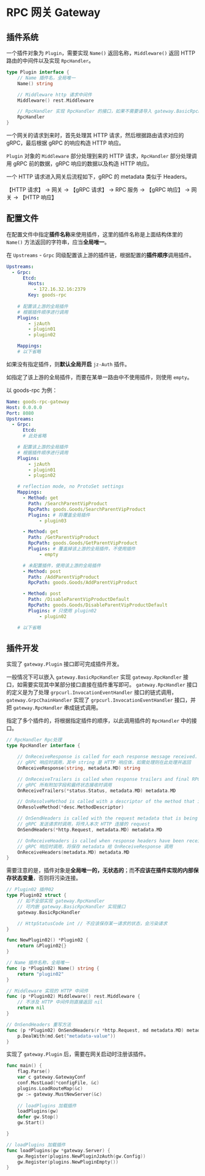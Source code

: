 # RPC 网关 Gateway

## 插件系统

一个插件对象为 `Plugin`，需要实现 `Name()` 返回名称，`Middleware()` 返回 HTTP 路由的中间件以及实现 `RpcHandler`。

```go
type Plugin interface {
    // Name 插件名，全局唯一
    Name() string

    // Middleware http 请求中间件
    Middleware() rest.Middleware

    // RpcHandler 实现 RpcHandler 的接口，如果不需要请导入 gateway.BasicRpcHandler
    RpcHandler
}
```

一个网关的请求到来时，首先处理其 HTTP 请求，然后根据路由请求对应的 gRPC，最后根据 gRPC 的响应构造 HTTP 响应。

`Plugin` 对象的 `Middleware` 部分处理到来的 HTTP 请求，`RpcHandler` 部分处理调用 gRPC 前的数据，gRPC 响应的数据以及构造 HTTP 响应。

一个 HTTP 请求进入网关后流程如下，gRPC 的 metadata 类似于 Headers。

【HTTP 请求】 -> 网关 -> 【gRPC 请求】 -> RPC 服务 -> 【gRPC 响应】 -> 网关 -> 【HTTP 响应】

## 配置文件

在配置文件中指定**插件名称**来使用插件，这里的插件名称是上面结构体里的 `Name()` 方法返回的字符串，应当**全局唯一**。

在 `Upstreams` - `Grpc` 同级配置该上游的插件链，根据配置的**插件顺序**调用插件。

``` yaml
Upstreams:
  - Grpc:
      Etcd:
        Hosts:
          - 172.16.32.16:2379
        Key: goods-rpc
    
    # 配置该上游的全局插件
    # 根据插件顺序进行调用
    Plugins:
        - jzAuth
        - plugin01
        - plugin02

    Mappings:
    # 以下省略

```

如果没有指定插件，则**默认全局开启** `jz-Auth` 插件。

如指定了该上游的全局插件，而要在某单一路由中不使用插件，则使用 `empty`。

以 goods-rpc 为例：

``` yaml
Name: goods-rpc-gateway
Host: 0.0.0.0
Port: 8080
Upstreams:
  - Grpc:
      Etcd:
      # 此处省略

    # 配置该上游的全局插件
    # 根据插件顺序进行调用
    Plugins:
        - jzAuth
        - plugin01
        - plugin02

    # reflection mode, no ProtoSet settings
    Mappings:
      - Method: get
        Path: /SearchParentVipProduct
        RpcPath: goods.Goods/SearchParentVipProduct
        Plugins: # 将覆盖全局插件
            - plugin03

      - Method: get
        Path: /GetParentVipProduct
        RpcPath: goods.Goods/GetParentVipProduct
        Plugins: # 覆盖掉该上游的全局插件，不使用插件
            - empty

      # 未配置插件，使用该上游的全局插件
      - Method: post
        Path: /AddParentVipProduct
        RpcPath: goods.Goods/AddParentVipProduct

      - Method: post
        Path: /DisableParentVipProductDefault
        RpcPath: goods.Goods/DisableParentVipProductDefault
        Plugins: # 只使用 plugin02
            - plugin02

    # 以下省略
```

## 插件开发

实现了 `gateway.Plugin` 接口即可完成插件开发。

一般情况下可以嵌入 `gateway.BasicRpcHandler` 实现 `gateway.RpcHandler` 接口，如需要实现其中某部分接口直接在插件重写即可。
`gateway.RpcHandler` 接口的定义是为了处理 `grpcurl.InvocationEventHandler` 接口的链式调用，`gateway.GrpcChainHandler` 实现了 `grpcurl.InvocationEventHandler` 接口，并把 `gateway.RpcHandler` 串成链式调用。

指定了多个插件的，将根据指定插件的顺序，以此调用插件的 `RpcHandler` 中的接口。

``` go
// RpcHandler Rpc处理
type RpcHandler interface {

    // OnReceiveResponse is called for each response message received.
    // gRPC 响应时调用，其中 string 是 HTTP 响应体，如需处理则在此处理并返回
    OnReceiveResponse(string, metadata.MD) string

    // OnReceiveTrailers is called when response trailers and final RPC status have been received.
    // gRPC 所有附加字段和最终状态接收时调用
    OnReceiveTrailers(*status.Status, metadata.MD) metadata.MD

    // OnResolveMethod is called with a descriptor of the method that is being invoked.
    OnResolveMethod(*desc.MethodDescriptor)

    // OnSendHeaders is called with the request metadata that is being sent. 
    // gRPC 发送请求时调用，将传入本次 HTTP 连接的 request
    OnSendHeaders(*http.Request, metadata.MD) metadata.MD

    // OnReceiveHeaders is called when response headers have been received.
    // gRPC 响应时调用，将保存 metadata 给 OnReceiveResponse 调用 
    OnReceiveHeaders(metadata.MD) metadata.MD
}
```

需要注意的是，插件对象是**全局唯一的，无状态的**；而**不应该在插件实现的内部保存状态变量**，否则将污染连接。

``` go
// Plugin02 插件02
type Plugin02 struct {
    // 如不全部实现 gateway.RpcHandler
    // 可内嵌 gateway.BasicRpcHandler 实现接口
    gateway.BasicRpcHandler

    // HttpStatusCode int // 不应该保存某一请求的状态，会污染请求
}

func NewPlugin02() *Plugin02 {
    return &Plugin02{}
}

// Name 插件名称，全局唯一
func (p *Plugin02) Name() string {
    return "plugin02"
}

// Middleware 实现的 HTTP 中间件
func (p *Plugin02) Middleware() rest.Middleware {
    // 不涉及 HTTP 中间件则直接返回 nil
    return nil
}

// OnSendHeaders 重写方法
func (p *Plugin02) OnSendHeaders(r *http.Request, md metadata.MD) metadata.MD {
    p.DealWith(md.Get("metadata-value"))
}
```

实现了 `gateway.Plugin` 后，需要在网关启动时注册该插件。

``` go
func main() {
    flag.Parse()
    var c gateway.GatewayConf
    conf.MustLoad(*configFile, &c)
    plugins.LoadRouteMap(&c)
    gw := gateway.MustNewServer(&c)
    
    // loadPlugins 加载插件
    loadPlugins(gw)
    defer gw.Stop()
    gw.Start()

}

// loadPlugins 加载插件
func loadPlugins(gw *gateway.Server) {
    gw.Register(plugins.NewPluginJzAuth(gw.Config))
    gw.Register(plugins.NewPluginEmpty())
}